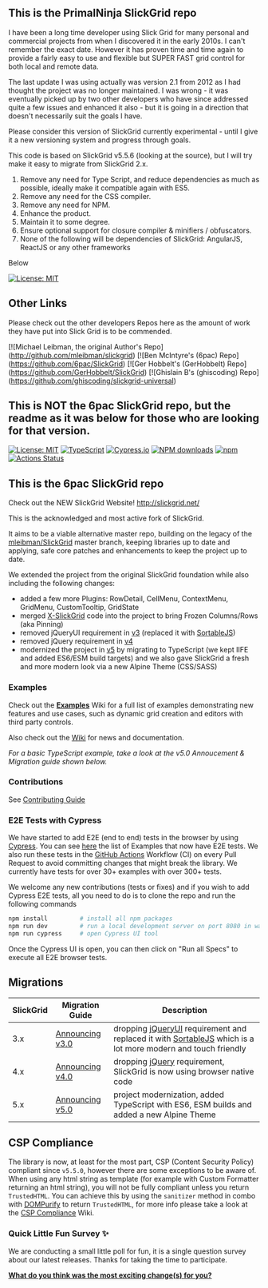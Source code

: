 ## This is the PrimalNinja SlickGrid repo

I have been a long time developer using Slick Grid for many personal and commercial projects from when I discovered it in the early 2010s.  I can't remember the 
exact date.  However it has proven time and time again to provide a fairly easy to use and flexible but SUPER FAST grid control for both local and remote data.

The last update I was using actually was version 2.1 from 2012 as I had thought the project was no longer maintained.  I was wrong - it was eventually picked up
by two other developers who have since addressed quite a few issues and enhanced it also - but it is going in a direction that doesn't necessarily suit the goals 
I have.

Please consider this version of SlickGrid currently experimental - until I give it a new versioning system and progress through goals.

This code is based on SlickGrid v5.5.6 (looking at the source), but I will try make it easy to migrate from SlickGrid 2.x.

1. Remove any need for Type Script, and reduce dependencies as much as possible, ideally make it compatible again with ES5.
2. Remove any need for the CSS compiler.
3. Remove any need for NPM.
4. Enhance the product.
5. Maintain it to some degree.
6. Ensure optional support for closure compiler & minifiers / obfuscators.
7. None of the following will be dependencies of SlickGrid: AngularJS, ReactJS or any other frameworks

Below

[![License: MIT](https://img.shields.io/badge/License-MIT-yellow.svg)](https://opensource.org/licenses/MIT)

## Other Links

Please check out the other developers Repos here as the amount of work they have put into Slick Grid is to be commended.

[![Michael Leibman, the original Author's Repo] (http://github.com/mleibman/slickgrid)
[![Ben McIntyre's (6pac) Repo] (https://github.com/6pac/SlickGrid)
[![Ger Hobbelt's (GerHobbelt) Repo] (https://github.com/GerHobbelt/SlickGrid)
[![Ghislain B's (ghiscoding) Repo] (https://github.com/ghiscoding/slickgrid-universal)




## This is NOT the 6pac SlickGrid repo, but the readme as it was below for those who are looking for that version.

[![License: MIT](https://img.shields.io/badge/License-MIT-yellow.svg)](https://opensource.org/licenses/MIT)
[![TypeScript](https://img.shields.io/badge/%3C%2F%3E-TypeScript-%230074c1.svg)](http://www.typescriptlang.org/)
[![Cypress.io](https://img.shields.io/badge/tested%20with-Cypress-04C38E.svg)](https://www.cypress.io/)
[![NPM downloads](https://img.shields.io/npm/dm/slickgrid.svg)](https://npmjs.org/package/slickgrid)
[![npm](https://img.shields.io/npm/v/slickgrid.svg?logo=npm&logoColor=fff&label=npm)](https://npmjs.org/package/slickgrid)
[![Actions Status](https://github.com/6pac/SlickGrid/workflows/CI%20Build/badge.svg)](https://github.com/6pac/SlickGrid/actions)

## This is the 6pac SlickGrid repo

Check out the NEW SlickGrid Website! http://slickgrid.net/

This is the acknowledged and most active fork of SlickGrid.

It aims to be a viable alternative master repo, building on the legacy of the [mleibman/SlickGrid](https://github.com/mleibman/SlickGrid) master branch, keeping libraries up to date and applying, safe core patches and enhancements to keep the project up to date.

We extended the project from the original SlickGrid foundation while also including the following changes:
- added a few more Plugins: RowDetail, CellMenu, ContextMenu, GridMenu, CustomTooltip, GridState
- merged [X-SlickGrid](https://github.com/ddomingues/X-SlickGrid) code into the project to bring Frozen Columns/Rows (aka Pinning)
- removed jQueryUI requirement in [v3](https://github.com/6pac/SlickGrid/wiki/Major-version-3.0----Removal-of-jQueryUI-requirement-(replaced-by-SortableJS)) (replaced it with [SortableJS](https://sortablejs.github.io/Sortable/))
- removed jQuery requirement in [v4](https://github.com/6pac/SlickGrid/wiki/Major-version-4.0---Removal-of-jQuery-requirement)
- modernized the project in [v5](https://github.com/6pac/SlickGrid/wiki/Major-version-5.0-%E2%80%90-ES6-ESM-and-TypeScript-Support) by migrating to TypeScript (we kept IIFE and added ES6/ESM build targets) and we also gave SlickGrid a fresh and more modern look via a new Alpine Theme (CSS/SASS)

### Examples
Check out the **[Examples](https://github.com/6pac/SlickGrid/wiki/Examples)** Wiki for a full list of examples demonstrating new features and use cases, such as dynamic grid creation and editors with third party controls.

Also check out the [Wiki](https://github.com/6pac/SlickGrid/wiki) for news and documentation.

_For a basic TypeScript example, take a look at the v5.0 Annoucement & Migration guide shown below._

### Contributions
See [Contributing Guide](https://github.com/6pac/SlickGrid/blob/master/CONTRIBUTING.md)

### E2E Tests with Cypress
We have started to add E2E (end to end) tests in the browser by using [Cypress](https://www.cypress.io/). You can see [here](https://github.com/6pac/SlickGrid/tree/master/cypress/e2e) the list of Examples that now have E2E tests. We also run these tests in the [GitHub Actions](https://github.com/features/actions) Workflow (CI) on every Pull Request to avoid committing changes that might break the library. We currently have tests for over 30+ examples with over 300+ tests.

We welcome any new contributions (tests or fixes) and if you wish to add Cypress E2E tests, all you need to do is to clone the repo and run the following commands
```bash
npm install         # install all npm packages
npm run dev         # run a local development server on port 8080 in watch mode (or `npm run serve` without watch)
npm run cypress     # open Cypress UI tool
```
Once the Cypress UI is open, you can then click on "Run all Specs" to execute all E2E browser tests.

## Migrations

| SlickGrid | Migration Guide | Description |
| --------- | --------------- | ----------- |
| 3.x       | [Announcing v3.0](https://github.com/6pac/SlickGrid/wiki/Major-version-3.0----Removal-of-jQueryUI-requirement-(replaced-by-SortableJS)) | dropping [jQueryUI](https://jqueryui.com/) requirement and replaced it with [SortableJS](https://sortablejs.github.io/Sortable/) which is a lot more modern and touch friendly |
| 4.x       | [Announcing v4.0](https://github.com/6pac/SlickGrid/wiki/Major-version-4.0---Removal-of-jQuery-requirement) | dropping [jQuery](https://jquery.com/) requirement, SlickGrid is now using browser native code |
| 5.x       | [Announcing v5.0](https://github.com/6pac/SlickGrid/wiki/Major-version-5.0-%E2%80%90-ES6-ESM-and-TypeScript-Support) | project modernization, added TypeScript with ES6, ESM builds and added a new Alpine Theme |

## CSP Compliance
The library is now, at least for the most part, CSP (Content Security Policy) compliant since `v5.5.0`, however there are some exceptions to be aware of. When using any html string as template (for example with Custom Formatter returning an html string), you will not be fully compliant unless you return `TrustedHTML`. You can achieve this by using the `sanitizer` method in combo with [DOMPurify](https://github.com/cure53/DOMPurify) to return `TrustedHTML`, for more info please take a look at the [CSP Compliance](https://github.com/6pac/SlickGrid/wiki/CSP-Compliance) Wiki.

### Quick Little Fun Survey ✨
We are conducting a small little poll for fun, it is a single question survey about our latest releases. Thanks for taking the time to participate.

**[What do you think was the most exciting change(s) for you?](https://github.com/6pac/SlickGrid/discussions/853)**
